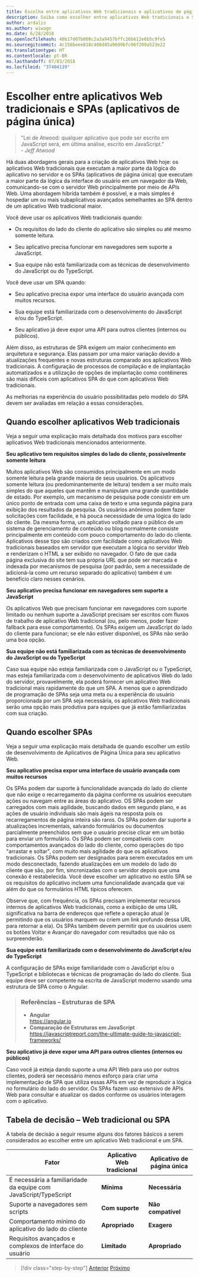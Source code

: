 ```yaml
---
title: Escolha entre aplicativos Web tradicionais e aplicativos de página única
description: Saiba como escolher entre aplicativos Web tradicionais e SPAs (aplicativos de única página) ao criar aplicativos Web.
author: ardalis
ms.author: wiwagn
ms.date: 6/28/2018
ms.openlocfilehash: 40b17d07b008c2a3a9457bffc26b612e6b5c9fe5
ms.sourcegitcommit: 4c158beee818c408d45a9609bfc06f209a523e22
ms.translationtype: HT
ms.contentlocale: pt-BR
ms.lasthandoff: 07/03/2018
ms.locfileid: "37404139"
---
```

# <a name="choose-between-traditional-web-apps-and-single-page-apps-spas"></a>Escolher entre aplicativos Web tradicionais e SPAs (aplicativos de página única)

> "Lei de Atwood: qualquer aplicativo que pode ser escrito em JavaScript será, em última análise, escrito em JavaScript."  
> _\- Jeff Atwood_

Há duas abordagens gerais para a criação de aplicativos Web hoje: os aplicativos Web tradicionais que executam a maior parte da lógica do aplicativo no servidor e os SPAs (aplicativos de página única) que executam a maior parte da lógica da interface do usuário em um navegador da Web, comunicando-se com o servidor Web principalmente por meio de APIs Web. Uma abordagem híbrida também é possível, e a mais simples é hospedar um ou mais subaplicativos avançados semelhantes ao SPA dentro de um aplicativo Web tradicional maior.

Você deve usar os aplicativos Web tradicionais quando:

- Os requisitos do lado do cliente do aplicativo são simples ou até mesmo somente leitura.

- Seu aplicativo precisa funcionar em navegadores sem suporte a JavaScript.

- Sua equipe não está familiarizada com as técnicas de desenvolvimento do JavaScript ou do TypeScript.

Você deve usar um SPA quando:

- Seu aplicativo precisa expor uma interface do usuário avançada com muitos recursos.

- Sua equipe está familiarizada com o desenvolvimento do JavaScript e/ou do TypeScript.

- Seu aplicativo já deve expor uma API para outros clientes (internos ou públicos).

Além disso, as estruturas de SPA exigem um maior conhecimento em arquitetura e segurança. Elas passam por uma maior variação devido a atualizações frequentes e novas estruturas comparado aos aplicativos Web tradicionais. A configuração de processos de compilação e de implantação automatizados e a utilização de opções de implantação como contêineres são mais difíceis com aplicativos SPA do que com aplicativos Web tradicionais.

As melhorias na experiência do usuário possibilitadas pelo modelo do SPA devem ser avaliadas em relação a essas considerações.

## <a name="when-to-choose-traditional-web-apps"></a>Quando escolher aplicativos Web tradicionais

Veja a seguir uma explicação mais detalhada dos motivos para escolher aplicativos Web tradicionais mencionados anteriormente.

**Seu aplicativo tem requisitos simples do lado do cliente, possivelmente somente leitura**

Muitos aplicativos Web são consumidos principalmente em um modo somente leitura pela grande maioria de seus usuários. Os aplicativos somente leitura (ou predominantemente de leitura) tendem a ser muito mais simples do que aqueles que mantêm e manipulam uma grande quantidade de estado. Por exemplo, um mecanismo de pesquisa pode consistir em um único ponto de entrada com uma caixa de texto e uma segunda página para exibição dos resultados da pesquisa. Os usuários anônimos podem fazer solicitações com facilidade, e há pouca necessidade de uma lógica do lado do cliente. Da mesma forma, um aplicativo voltado para o público de um sistema de gerenciamento de conteúdo ou blog normalmente consiste principalmente em conteúdo com pouco comportamento do lado do cliente. Aplicativos desse tipo são criados com facilidade como aplicativos Web tradicionais baseados em servidor que executam a lógica no servidor Web e renderizam o HTML a ser exibido no navegador. O fato de que cada página exclusiva do site tem sua própria URL que pode ser marcada e indexada por mecanismos de pesquisa (por padrão, sem a necessidade de adicioná-la como um recurso separado do aplicativo) também é um benefício claro nesses cenários.

**Seu aplicativo precisa funcionar em navegadores sem suporte a JavaScript**

Os aplicativos Web que precisam funcionar em navegadores com suporte limitado ou nenhum suporte a JavaScript precisam ser escritos com fluxos de trabalho de aplicativo Web tradicional (ou, pelo menos, poder fazer fallback para esse comportamento). Os SPAs exigem um JavaScript do lado do cliente para funcionar; se ele não estiver disponível, os SPAs não serão uma boa opção.

**Sua equipe não está familiarizada com as técnicas de desenvolvimento do JavaScript ou do TypeScript**

Caso sua equipe não esteja familiarizada com o JavaScript ou o TypeScript, mas esteja familiarizada com o desenvolvimento de aplicativos Web do lado do servidor, provavelmente, ela poderá fornecer um aplicativo Web tradicional mais rapidamente do que um SPA. A menos que o aprendizado de programação de SPAs seja uma meta ou a experiência do usuário proporcionada por um SPA seja necessária, os aplicativos Web tradicionais serão uma opção mais produtiva para equipes que já estão familiarizadas com sua criação.

## <a name="when-to-choose-spas"></a>Quando escolher SPAs

Veja a seguir uma explicação mais detalhada de quando escolher um estilo de desenvolvimento de Aplicativos de Página Única para seu aplicativo Web.

**Seu aplicativo precisa expor uma interface do usuário avançada com muitos recursos**

Os SPAs podem dar suporte à funcionalidade avançada do lado do cliente que não exige o recarregamento da página conforme os usuários executam ações ou navegam entre as áreas do aplicativo. OS SPAs podem ser carregados com mais agilidade, buscando dados em segundo plano, e as ações de usuário individuais são mais ágeis na resposta pois os recarregamentos de página inteira são raros. Os SPAs podem dar suporte a atualizações incrementais, salvando formulários ou documentos parcialmente preenchidos sem que o usuário precise clicar em um botão para enviar um formulário. Os SPAs podem ser compatíveis com comportamentos avançados do lado do cliente, como operações do tipo "arrastar e soltar", com muito mais agilidade do que os aplicativos tradicionais. Os SPAs podem ser designados para serem executados em um modo desconectado, fazendo atualizações em um modelo do lado do cliente que são, por fim, sincronizadas com o servidor depois que uma conexão é restabelecida. Você deve escolher um aplicativo no estilo SPA se os requisitos do aplicativo incluem uma funcionalidade avançada que vai além do que os formulários HTML típicos oferecem.

Observe que, com frequência, os SPAs precisam implementar recursos internos de aplicativos Web tradicionais, como a exibição de uma URL significativa na barra de endereços que reflete a operação atual (e permitindo que os usuários marquem ou criem um link profundo dessa URL para retornar a ela). Os SPAs também devem permitir que os usuários usem os botões Voltar e Avançar do navegador com resultados que não os surpreenderão.

**Sua equipe está familiarizado com o desenvolvimento do JavaScript e/ou do TypeScript**

A configuração de SPAs exige familiaridade com o JavaScript e/ou o TypeScript e bibliotecas e técnicas de programação do lado do cliente. Sua equipe deve ser competente na escrita de JavaScript moderno usando uma estrutura de SPA como o Angular.

> ### <a name="references--spa-frameworks"></a>Referências – Estruturas de SPA
>
> - **Angular**  
>   <https://angular.io>
> - **Comparação de Estruturas em JavaScript**  
>   <https://javascriptreport.com/the-ultimate-guide-to-javascript-frameworks/>

**Seu aplicativo já deve expor uma API para outros clientes (internos ou públicos)**

Caso você já esteja dando suporte a uma API Web para uso por outros clientes, poderá ser necessário menos esforço para criar uma implementação de SPA que utiliza essas APIs em vez de reproduzir a lógica no formulário do lado do servidor. Os SPAs fazem uso extensivo de APIs Web para consultar e atualizar os dados conforme os usuários interagem com o aplicativo.

## <a name="decision-table--traditional-web-or-spa"></a>Tabela de decisão – Web tradicional ou SPA

A tabela de decisão a seguir resume alguns dos fatores básicos a serem considerados ao escolher entre um aplicativo Web tradicional e um SPA.

| **Fator**                                           | **Aplicativo Web tradicional** | **Aplicativo de página única** |
| ---------------------------------------------------- | ----------------------- | --------------------------- |
| É necessária a familiaridade da equipe com JavaScript/TypeScript | **Mínima**             | **Necessária**                |
| Suporte a navegadores sem scripts                   | **Com suporte**           | **Não compatível**           |
| Comportamento mínimo do aplicativo do lado do cliente             | **Apropriado**         | **Exagero**                |
| Requisitos avançados e complexos de interface do usuário            | **Limitado**             | **Apropriado**             |

>[!div class="step-by-step"]
[Anterior](modern-web-applications-characteristics.md)
[Próximo](architectural-principles.md)
